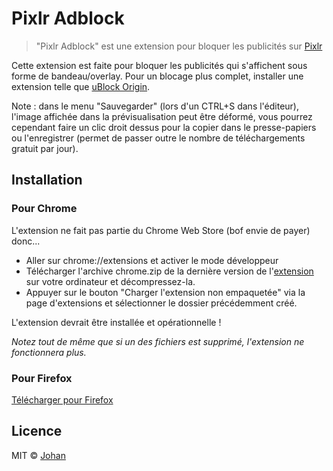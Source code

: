 # Pixlr Adblock

> "Pixlr Adblock" est une extension pour bloquer les publicités sur [Pixlr](https://pixlr.com/fr/e)

Cette extension est faite pour bloquer les publicités qui s'affichent sous forme de bandeau/overlay. Pour un blocage plus complet, installer une extension telle que [uBlock Origin](https://ublockorigin.com).

Note : dans le menu "Sauvegarder" (lors d'un CTRL+S dans l'éditeur), l'image affichée dans la prévisualisation peut être déformé, vous pourrez cependant faire un clic droit dessus pour la copier dans le presse-papiers ou l'enregistrer (permet de passer outre le nombre de téléchargements gratuit par jour).

## Installation

### Pour Chrome

L'extension ne fait pas partie du Chrome Web Store (bof envie de payer) donc...
* Aller sur chrome://extensions et activer le mode développeur
* Télécharger l'archive chrome.zip de la dernière version de l'[extension](https://github.com/johan-perso/pixlr-adblock/releases) sur votre ordinateur et décompressez-la.
* Appuyer sur le bouton "Charger l'extension non empaquetée" via la page d'extensions et sélectionner le dossier précédemment créé.

L'extension devrait être installée et opérationnelle !

*Notez tout de même que si un des fichiers est supprimé, l'extension ne fonctionnera plus.*


### Pour Firefox

[Télécharger pour Firefox](https://addons.mozilla.org/fr/firefox/addon/pixlradblock/)


## Licence

MIT © [Johan](https://johanstick.fr)
